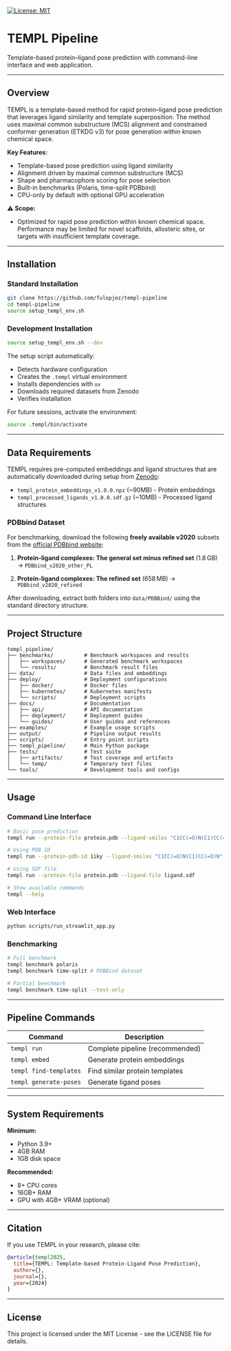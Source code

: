  [![License: MIT](https://img.shields.io/badge/License-MIT-yellow.svg)](https://opensource.org/licenses/MIT)

# TEMPL Pipeline

Template-based protein–ligand pose prediction with command-line interface and web application.

---

## Overview

TEMPL is a template-based method for rapid protein–ligand pose prediction that leverages ligand similarity and template superposition. The method uses maximal common substructure (MCS) alignment and constrained conformer generation (ETKDG v3) for pose generation within known chemical space.

**Key Features:**
- Template-based pose prediction using ligand similarity
- Alignment driven by maximal common substructure (MCS)
- Shape and pharmacophore scoring for pose selection
- Built-in benchmarks (Polaris, time-split PDBbind)
- CPU-only by default with optional GPU acceleration

**⚠️ Scope:** 
* Optimized for rapid pose prediction within known chemical space. Performance may be limited for novel scaffolds, allosteric sites, or targets with insufficient template coverage.

---

## Installation

### Standard Installation
```bash
git clone https://github.com/fulopjoz/templ-pipeline
cd templ-pipeline
source setup_templ_env.sh
```

### Development Installation
```bash
source setup_templ_env.sh --dev
```

The setup script automatically:
- Detects hardware configuration
- Creates the `.templ` virtual environment
- Installs dependencies with `uv`
- Downloads required datasets from Zenodo
- Verifies installation

For future sessions, activate the environment:
```bash
source .templ/bin/activate
```

---

## Data Requirements

TEMPL requires pre-computed embeddings and ligand structures that are automatically downloaded during setup from [Zenodo](https://doi.org/10.5281/zenodo.15813500):

- `templ_protein_embeddings_v1.0.0.npz` (~90MB) - Protein embeddings
- `templ_processed_ligands_v1.0.0.sdf.gz` (~10MB) - Processed ligand structures

### PDBbind Dataset

For benchmarking, download the following **freely available v2020** subsets from the [official PDBbind website](https://www.pdbbind-plus.org.cn/download):

1. **Protein-ligand complexes: The general set minus refined set** (1.8 GB)
   → `PDBbind_v2020_other_PL`

2. **Protein-ligand complexes: The refined set** (658 MB)
   → `PDBbind_v2020_refined`

After downloading, extract both folders into `data/PDBBind/` using the standard directory structure.

---

## Project Structure

```
templ_pipeline/
├── benchmarks/          # Benchmark workspaces and results
│   ├── workspaces/      # Generated benchmark workspaces
│   └── results/         # Benchmark result files
├── data/                # Data files and embeddings
├── deploy/              # Deployment configurations
│   ├── docker/          # Docker files
│   ├── kubernetes/      # Kubernetes manifests
│   └── scripts/         # Deployment scripts
├── docs/                # Documentation
│   ├── api/             # API documentation
│   ├── deployment/      # Deployment guides
│   └── guides/          # User guides and references
├── examples/            # Example usage scripts
├── output/              # Pipeline output results
├── scripts/             # Entry point scripts
├── templ_pipeline/      # Main Python package
├── tests/               # Test suite
│   ├── artifacts/       # Test coverage and artifacts
│   └── temp/            # Temporary test files
└── tools/               # Development tools and configs
```

---

## Usage

### Command Line Interface
```bash
# Basic pose prediction
templ run --protein-file protein.pdb --ligand-smiles "C1CC(=O)N(C1)CC(=O)N"

# Using PDB ID
templ run --protein-pdb-id 1iky --ligand-smiles "C1CC(=O)N(C1)CC(=O)N"

# Using SDF file
templ run --protein-file protein.pdb --ligand-file ligand.sdf

# Show available commands
templ --help
```

### Web Interface
```bash
python scripts/run_streamlit_app.py
```

### Benchmarking
```bash
# Full benchmark
templ benchmark polaris
templ benchmark time-split # PDBBind dataset

# Partial benchmark
templ benchmark time-split --test-only
```

---

## Pipeline Commands

| Command | Description |
|---------|-------------|
| `templ run` | Complete pipeline (recommended) |
| `templ embed` | Generate protein embeddings |
| `templ find-templates` | Find similar protein templates |
| `templ generate-poses` | Generate ligand poses |

---

## System Requirements

**Minimum:**
- Python 3.9+
- 4GB RAM
- 1GB disk space

**Recommended:**
- 8+ CPU cores
- 16GB+ RAM
- GPU with 4GB+ VRAM (optional)

---

## Citation

If you use TEMPL in your research, please cite:

```bibtex
@article{templ2025,
  title={TEMPL: Template-based Protein-Ligand Pose Prediction},
  author={},
  journal={},
  year={2024}
}
```

---

## License

This project is licensed under the MIT License - see the LICENSE file for details.

